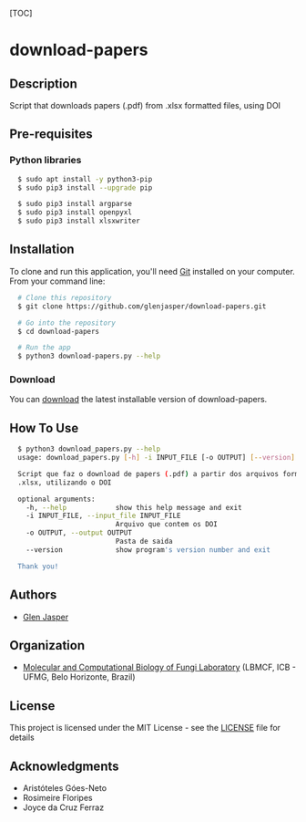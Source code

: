 [TOC]

# download-papers

## Description

Script that downloads papers (.pdf) from .xlsx formatted files, using DOI

## Pre-requisites

### Python libraries ###

```sh
  $ sudo apt install -y python3-pip
  $ sudo pip3 install --upgrade pip
```

```sh
  $ sudo pip3 install argparse
  $ sudo pip3 install openpyxl
  $ sudo pip3 install xlsxwriter
```

## Installation

To clone and run this application, you'll need [Git](https://git-scm.com) installed on your computer. From your command line:

```bash
  # Clone this repository
  $ git clone https://github.com/glenjasper/download-papers.git

  # Go into the repository
  $ cd download-papers

  # Run the app
  $ python3 download-papers.py --help
```

### Download

You can [download](https://github.com/glenjasper/download-papers/archive/master.zip) the latest installable version of download-papers.

## How To Use

```sh  
  $ python3 download_papers.py --help
  usage: download_papers.py [-h] -i INPUT_FILE [-o OUTPUT] [--version]

  Script que faz o download de papers (.pdf) a partir dos arquivos formatados
  .xlsx, utilizando o DOI

  optional arguments:
    -h, --help            show this help message and exit
    -i INPUT_FILE, --input_file INPUT_FILE
                          Arquivo que contem os DOI
    -o OUTPUT, --output OUTPUT
                          Pasta de saida
    --version             show program's version number and exit

  Thank you!
```

## Authors

* [Glen Jasper](https://github.com/glenjasper)

## Organization
* [Molecular and Computational Biology of Fungi Laboratory](http://lbmcf.pythonanywhere.com) (LBMCF, ICB - UFMG, Belo Horizonte, Brazil)

## License

This project is licensed under the MIT License - see the [LICENSE](LICENSE) file for details

## Acknowledgments

* Aristóteles Góes-Neto
* Rosimeire Floripes
* Joyce da Cruz Ferraz
